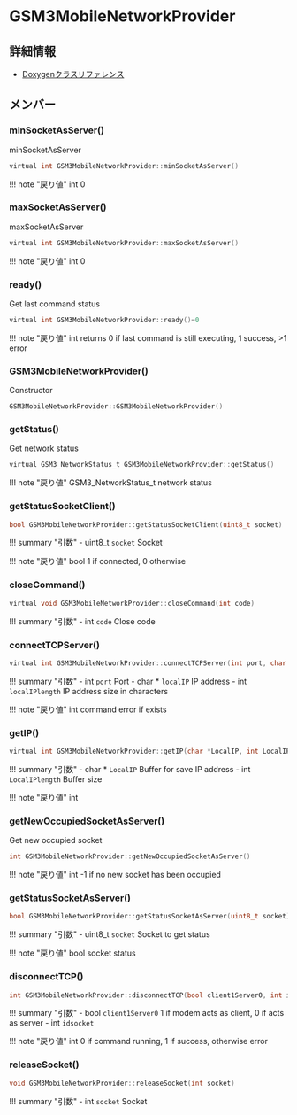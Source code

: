 # GSM3MobileNetworkProvider



## 詳細情報

- [Doxygenクラスリファレンス](https://lang-ship.com/reference/Arduino/latest/class_g_s_m3_mobile_network_provider.html)

## メンバー

### minSocketAsServer()


minSocketAsServer 

```c
virtual int GSM3MobileNetworkProvider::minSocketAsServer()
```

!!! note "戻り値"
	int 0 



### maxSocketAsServer()


maxSocketAsServer 

```c
virtual int GSM3MobileNetworkProvider::maxSocketAsServer()
```

!!! note "戻り値"
	int 0 



### ready()


Get last command status 

```c
virtual int GSM3MobileNetworkProvider::ready()=0
```

!!! note "戻り値"
	int returns 0 if last command is still executing, 1 success, >1 error 



### GSM3MobileNetworkProvider()


Constructor 
```c
GSM3MobileNetworkProvider::GSM3MobileNetworkProvider()
```



### getStatus()


Get network status 

```c
virtual GSM3_NetworkStatus_t GSM3MobileNetworkProvider::getStatus()
```

!!! note "戻り値"
	GSM3_NetworkStatus_t network status 



### getStatusSocketClient()



```c
bool GSM3MobileNetworkProvider::getStatusSocketClient(uint8_t socket)
```

!!! summary "引数"
	- uint8_t `socket` Socket 

!!! note "戻り値"
	bool 1 if connected, 0 otherwise 



### closeCommand()



```c
virtual void GSM3MobileNetworkProvider::closeCommand(int code)
```

!!! summary "引数"
	- int `code` Close code 



### connectTCPServer()



```c
virtual int GSM3MobileNetworkProvider::connectTCPServer(int port, char *localIP, int localIPlength)
```

!!! summary "引数"
	- int `port` Port 
	- char * `localIP` IP address 
	- int `localIPlength` IP address size in characters 

!!! note "戻り値"
	int command error if exists 



### getIP()



```c
virtual int GSM3MobileNetworkProvider::getIP(char *LocalIP, int LocalIPlength)
```

!!! summary "引数"
	- char * `LocalIP` Buffer for save IP address 
	- int `LocalIPlength` Buffer size 

!!! note "戻り値"
	int



### getNewOccupiedSocketAsServer()


Get new occupied socket 

```c
int GSM3MobileNetworkProvider::getNewOccupiedSocketAsServer()
```

!!! note "戻り値"
	int -1 if no new socket has been occupied 



### getStatusSocketAsServer()



```c
bool GSM3MobileNetworkProvider::getStatusSocketAsServer(uint8_t socket)
```

!!! summary "引数"
	- uint8_t `socket` Socket to get status 

!!! note "戻り値"
	bool socket status 



### disconnectTCP()



```c
int GSM3MobileNetworkProvider::disconnectTCP(bool client1Server0, int idsocket)
```

!!! summary "引数"
	- bool `client1Server0` 1 if modem acts as client, 0 if acts as server 
	- int `idsocket` 

!!! note "戻り値"
	int 0 if command running, 1 if success, otherwise error 



### releaseSocket()



```c
void GSM3MobileNetworkProvider::releaseSocket(int socket)
```

!!! summary "引数"
	- int `socket` Socket 



